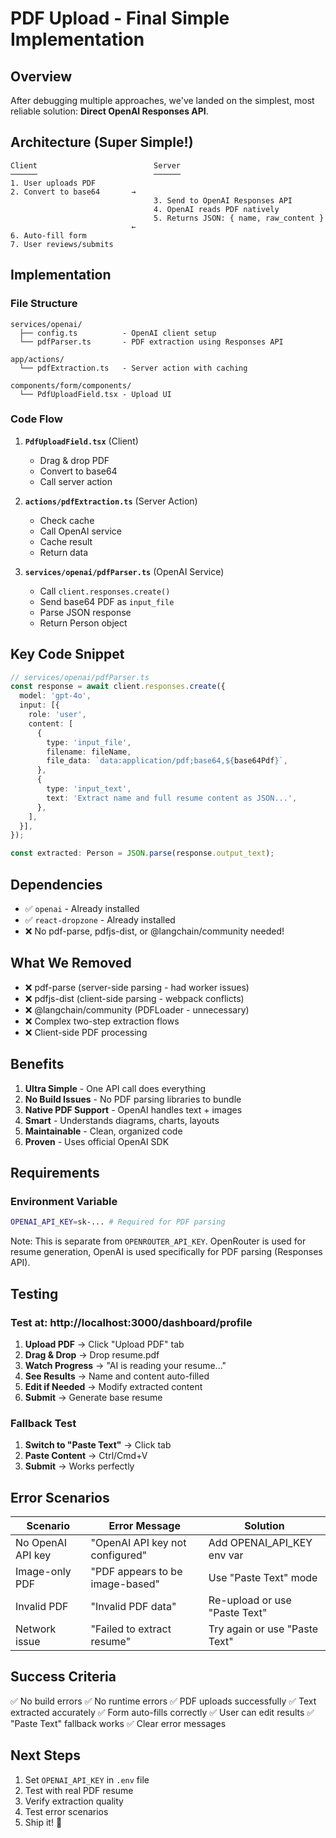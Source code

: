 # PDF Upload - Final Simple Implementation

## Overview

After debugging multiple approaches, we've landed on the simplest, most reliable solution: **Direct OpenAI Responses API**.

## Architecture (Super Simple!)

```
Client                          Server
──────                          ──────
1. User uploads PDF
2. Convert to base64       →
                                3. Send to OpenAI Responses API
                                4. OpenAI reads PDF natively
                                5. Returns JSON: { name, raw_content }
                           ←
6. Auto-fill form
7. User reviews/submits
```

## Implementation

### File Structure
```
services/openai/
  ├── config.ts          - OpenAI client setup
  └── pdfParser.ts       - PDF extraction using Responses API

app/actions/
  └── pdfExtraction.ts   - Server action with caching

components/form/components/
  └── PdfUploadField.tsx - Upload UI
```

### Code Flow

1. **`PdfUploadField.tsx`** (Client)
   - Drag & drop PDF
   - Convert to base64
   - Call server action

2. **`actions/pdfExtraction.ts`** (Server Action)
   - Check cache
   - Call OpenAI service
   - Cache result
   - Return data

3. **`services/openai/pdfParser.ts`** (OpenAI Service)
   - Call `client.responses.create()`
   - Send base64 PDF as `input_file`
   - Parse JSON response
   - Return Person object

## Key Code Snippet

```typescript
// services/openai/pdfParser.ts
const response = await client.responses.create({
  model: 'gpt-4o',
  input: [{
    role: 'user',
    content: [
      {
        type: 'input_file',
        filename: fileName,
        file_data: `data:application/pdf;base64,${base64Pdf}`,
      },
      {
        type: 'input_text',
        text: 'Extract name and full resume content as JSON...',
      },
    ],
  }],
});

const extracted: Person = JSON.parse(response.output_text);
```

## Dependencies

- ✅ `openai` - Already installed
- ✅ `react-dropzone` - Already installed
- ❌ No pdf-parse, pdfjs-dist, or @langchain/community needed!

## What We Removed

- ❌ pdf-parse (server-side parsing - had worker issues)
- ❌ pdfjs-dist (client-side parsing - webpack conflicts)
- ❌ @langchain/community (PDFLoader - unnecessary)
- ❌ Complex two-step extraction flows
- ❌ Client-side PDF processing

## Benefits

1. **Ultra Simple** - One API call does everything
2. **No Build Issues** - No PDF parsing libraries to bundle
3. **Native PDF Support** - OpenAI handles text + images
4. **Smart** - Understands diagrams, charts, layouts
5. **Maintainable** - Clean, organized code
6. **Proven** - Uses official OpenAI SDK

## Requirements

### Environment Variable
```bash
OPENAI_API_KEY=sk-... # Required for PDF parsing
```

Note: This is separate from `OPENROUTER_API_KEY`. OpenRouter is used for resume generation, OpenAI is used specifically for PDF parsing (Responses API).

## Testing

### Test at: http://localhost:3000/dashboard/profile

1. **Upload PDF** → Click "Upload PDF" tab
2. **Drag & Drop** → Drop resume.pdf
3. **Watch Progress** → "AI is reading your resume..."
4. **See Results** → Name and content auto-filled
5. **Edit if Needed** → Modify extracted content
6. **Submit** → Generate base resume

### Fallback Test

1. **Switch to "Paste Text"** → Click tab
2. **Paste Content** → Ctrl/Cmd+V
3. **Submit** → Works perfectly

## Error Scenarios

| Scenario | Error Message | Solution |
|----------|---------------|----------|
| No OpenAI API key | "OpenAI API key not configured" | Add OPENAI_API_KEY env var |
| Image-only PDF | "PDF appears to be image-based" | Use "Paste Text" mode |
| Invalid PDF | "Invalid PDF data" | Re-upload or use "Paste Text" |
| Network issue | "Failed to extract resume" | Try again or use "Paste Text" |

## Success Criteria

✅ No build errors
✅ No runtime errors
✅ PDF uploads successfully
✅ Text extracted accurately
✅ Form auto-fills correctly
✅ User can edit results
✅ "Paste Text" fallback works
✅ Clear error messages

## Next Steps

1. Set `OPENAI_API_KEY` in `.env` file
2. Test with real PDF resume
3. Verify extraction quality
4. Test error scenarios
5. Ship it! 🚀


